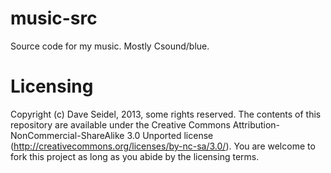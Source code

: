music-src
=========

Source code for my music. Mostly Csound/blue.

Licensing
=========

Copyright (c) Dave Seidel, 2013, some rights reserved. The contents of this repository are available under the Creative Commons Attribution-NonCommercial-ShareAlike 3.0 Unported license (http://creativecommons.org/licenses/by-nc-sa/3.0/). You are welcome to fork this project as long as you abide by the licensing terms.

